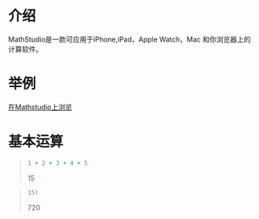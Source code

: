 # 介绍
MathStudio是一款可应用于iPhone,iPad，Apple Watch，Mac 和你浏览器上的计算软件。

# 举例
[在Mathstudio上浏览](http://mathstud.io/?input[0]=MSsyKzMrNCs1&input[1]=NiE%3D&input[2]=eCt4K3g%3D&input[3]=RXhwYW5kKChhK2IpXjEwKQ%3D%3D&input[4]=RmFjdG9yKHheNCs1eF4yLTYp&input[5]=QXBhcnQoKHheMikvKHheMisxKV4yKQ%3D%3D&input[6]=UGxvdChzaW4oeCkp&input[7]=UGxvdChzaW4oeCksIGNvcyh4KSwgY29sb3I9W3JlZCxibHVlXSk%3D&input[8]=VmVjdG9yUGxvdCgteSwgeCk%3D&input[9]=UGxvdDNEKDJjb3MoeCkqc2luKHkpKQ%3D%3D&input[10]=M0BtaWxlcyAtPiBAa2lsb21ldGVycw%3D%3D&input[11]=QGN1cHMgLT4gQHRhYmxlc3Bvb25z&input[12]=QG1lZ2FieXRlcyAtPiBAYnl0ZXM%3D&input[13]=MTBAbGl0ZXJzIC0%2BIEBnYWxsb25z)

# 基本运算

> ```mathematica
> 1 + 2 + 3 + 4 + 5
> ```
>
> $15$

> ```mathematica
> 15!
> ```
>
> $720$